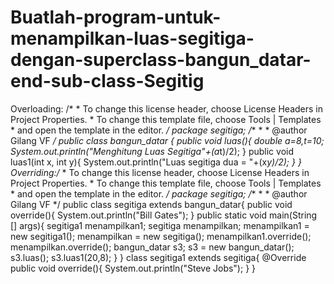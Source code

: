 # Buatlah-program-untuk-menampilkan-luas-segitiga-dengan-superclass-bangun_datar-end-sub-class-Segitig
Overloading: /*  * To change this license header, choose License Headers in Project Properties.  * To change this template file, choose Tools | Templates  * and open the template in the editor.  */  package segitiga;  /**  *  * @author Gilang VF  */ public class bangun_datar {     public void luas(){         double a=8,t=10;         System.out.println("Menghitung Luas Segitiga"+(a*t)/2);     }      public void luas1(int x, int y){   System.out.println("Luas segitiga dua = "+(x*y)/2);  }     } Overriding:/*  * To change this license header, choose License Headers in Project Properties.  * To change this template file, choose Tools | Templates  * and open the template in the editor.  */  package segitiga;  /**  *  * @author Gilang VF  */ public class segitiga extends bangun_datar{  public void override(){   System.out.println("Bill Gates");  }  public static void main(String [] args){   segitiga1 menampilkan1;   segitiga menampilkan;   menampilkan1 = new segitiga1();   menampilkan = new segitiga();      menampilkan1.override();   menampilkan.override();    bangun_datar s3;   s3 = new bangun_datar();   s3.luas();   s3.luas1(20,8);    } } class segitiga1 extends segitiga{   @Override  public void override(){   System.out.println("Steve Jobs");  } }
